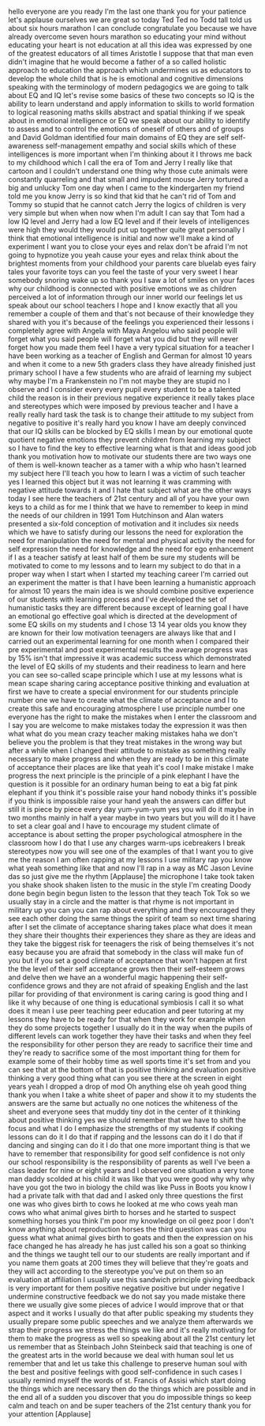 
hello everyone are you ready I&#39;m the
last one thank you for your patience
let&#39;s applause ourselves we are great
so today Ted Ted no Todd tall told us
about six hours marathon I can conclude
congratulate you because we have already
overcome seven hours marathon so
educating your mind without educating
your heart is not education at all this
idea was expressed by one of the
greatest educators of all times
Aristotle I suppose that that man even
didn&#39;t imagine that he would become a
father of a so called holistic approach
to education the approach which
undermines us as educators to develop
the whole child that is he is emotional
and cognitive dimensions speaking with
the terminology of modern pedagogics we
are going to talk about EQ and IQ let&#39;s
revise some basics of these two concepts
so IQ is the ability to learn understand
and apply information to skills to world
formation to logical reasoning maths
skills abstract and spatial thinking if
we speak about in emotional intelligence
or EQ we speak about our ability to
identify to assess and to control the
emotions of oneself of others and of
groups and David Goldman identified four
main domains of EQ they are self
self-awareness self-management empathy
and social skills which of these
intelligences is more important
when I&#39;m thinking about it I throws me
back to my childhood which I call the
era of Tom and Jerry I really like that
cartoon and I couldn&#39;t understand one
thing why those cute animals were
constantly quarreling and that small and
impudent mouse Jerry tortured a big and
unlucky Tom one day when I came to the
kindergarten my friend told me you know
Jerry is so kind that kid that he can&#39;t
rid of Tom and Tommy so stupid that he
cannot catch Jerry the logics of
children is very very simple but when
when now when I&#39;m adult I can say that
Tom had a low IQ level and Jerry had a
low EQ level and if their levels of
intelligences were high they would they
would put up together quite great
personally I think that emotional
intelligence is initial and now we&#39;ll
make a kind of experiment I want you to
close your eyes and relax don&#39;t be
afraid I&#39;m not going to hypnotize you
yeah cause your eyes and relax
think about the brightest moments from
your childhood your parents care bluelab
eyes fairy tales your favorite toys can
you feel the taste of your very sweet
I hear somebody snoring wake up so thank
you I saw a lot of smiles on your faces
why our childhood is connected with
positive emotions we as children
perceived a lot of information through
our inner world our feelings let us
speak about our school teachers I hope
and I know exactly that all
you remember a couple of them and that&#39;s
not because of their knowledge they
shared with you it&#39;s because of the
feelings you experienced their lessons i
completely agree with Angela with Maya
Angelou who said people will forget what
you said people will forget what you did
but they will never forget how you made
them feel I have a very typical
situation for a teacher I have been
working as a teacher of English and
German for almost 10 years and when it
come to a new 5th graders class they
have already finished just primary
school I have a few students who are
afraid of learning my subject why maybe
I&#39;m a Frankenstein no I&#39;m not maybe they
are stupid
no I observe and I consider every every
pupil every student to be a talented
child the reason is in their previous
negative experience it really takes
place and stereotypes which were imposed
by previous teacher and I have a really
really hard task the task is to change
their attitude to my subject from
negative to positive it&#39;s really hard
you know I have am deeply convinced that
our IQ skills can be blocked by EQ
skills I mean by our emotional quote
quotient negative emotions they prevent
children from learning my subject so I
have to find the key to effective
learning what is that and ideas good job
thank you motivation how to motivate our
students there are two ways one of them
is well-known
teacher as a tamer with a whip who
hasn&#39;t learned my subject here I&#39;ll
teach you how to learn I was a victim of
such teacher yes I learned this object
but it was not learning it was cramming
with negative attitude towards it and I
hate that subject what are the other
ways today I see here the teachers of
21st century and all of you have your
own keys to a child as for me I think
that we have to remember to keep in mind
the needs of our children in 1991 Tom
Hutchinson and Alan waters presented a
six-fold conception of motivation and it
includes six needs which we have to
satisfy during our lessons the need for
exploration the need for manipulation
the need for mental and physical
activity the need for self expression
the need for knowledge and the need for
ego enhancement if I as a teacher
satisfy at least half of them be sure my
students will be motivated to come to my
lessons and to learn my subject to do
that in a proper way when I start when I
started my teaching career I&#39;m carried
out an experiment the matter is that I
have been learning a humanistic approach
for almost 10 years the main idea is we
should combine positive experience of
our students with learning process and
I&#39;ve developed the set of humanistic
tasks they are different because except
of learning goal I have an emotional go
effective goal which is directed at the
development of some EQ skills on my
students and I chose 13 14 year olds you
know they are known for their low
motivation teenagers are always like
that and I carried out
an experimental learning for one month
when I compared their pre experimental
and post experimental results the
average progress was by 15% isn&#39;t that
impressive
it was academic success which
demonstrated the level of EQ skills of
my students and their readiness to learn
and here you can see so-called scape
principle which I use at my lessons what
is mean scape sharing caring acceptance
positive thinking and evaluation at
first we have to create a special
environment for our students principle
number one we have to create what the
climate of acceptance and I to create
this safe and encouraging atmosphere I
use principle number one everyone has
the right to make the mistakes when I
enter the classroom and I say you are
welcome to make mistakes today the
expression it was then what what do you
mean crazy teacher making mistakes haha
we don&#39;t believe you the problem is that
they treat mistakes in the wrong way but
after a while when I changed their
attitude to mistake as something really
necessary to make progress and when they
are ready to be in this climate of
acceptance their places are like that
yeah it&#39;s cool I make mistake I make
progress the next principle is the
principle of a pink elephant I have the
question is it possible for an ordinary
human being to eat a big fat pink
elephant if you think it&#39;s possible
raise your hand nobody thinks it&#39;s
possible if you think is impossible
raise your hand
yeah the answers can differ but still it
is
piece by piece every day yum-yum-yum
yes you will do it maybe in two months
mainly in half a year
maybe in two years but you will do it I
have to set a clear goal and I have to
encourage my student climate of
acceptance is about setting the proper
psychological atmosphere in the
classroom how I do that I use any
charges warm-ups icebreakers I break
stereotypes now you will see one of the
examples of that I want you to give me
the reason I am often rapping at my
lessons I use military rap you know what
yeah something like that
and now I&#39;ll rap in a way as MC Jason
Levine das so just give me the rhythm
[Applause]
the microphone I take took taken you
shake shook shaken listen to the music
in the style I&#39;m creating Doody done
begin begin begun listen to the lesson
that they teach Tok Tok so we usually
stay in a circle and the matter is that
rhyme is not important in military up
you can you can rap about everything and
they encouraged they see each other
doing the same things the spirit of team
so next time sharing after I set the
climate of acceptance sharing takes
place what does it mean they share their
thoughts their experiences they share as
they are ideas and they take the biggest
risk for teenagers the risk of being
themselves it&#39;s not easy because you are
afraid that somebody in the class will
make fun of you but if you set a good
climate of acceptance that won&#39;t happen
at first the the level of their self
acceptance grows then their self-esteem
grows and delve then we have an a
wonderful magic happening their
self-confidence grows and they are not
afraid of speaking English and the last
pillar for providing of that environment
is caring caring is good thing and I
like it why because of one thing is
educational symbiosis I call it so what
does it mean I use peer teaching peer
education and peer tutoring at my
lessons they have to be ready for that
when they work for example when they do
some projects together I usually do it
in the way when the pupils of different
levels can work together they have their
tasks and when they feel the
responsibility for other person they are
ready to sacrifice their time
and they&#39;re ready to sacrifice some of
the most important thing for them for
example some of their hobby time as well
sports time it&#39;s set from and you can
see that at the bottom of that is
positive thinking and evaluation
positive thinking a very good thing what
can you see there at the screen in eight
years yeah I dropped a drop of mod Oh
anything else oh yeah good thing thank
you when I take a white sheet of paper
and show it to my students the answers
are the same but actually no one notices
the whiteness of the sheet and everyone
sees that muddy tiny dot in the center
of it thinking about positive thinking
yes we should remember that we have to
shift the focus and what I do I
emphasize the strengths of my students
if cooking lessons can do it I do that
if rapping and the lessons can do it I
do that if dancing and singing can do it
I do that one more important thing is
that we have to remember that
responsibility for good self confidence
is not only our school responsibility is
the responsibility of parents as well
I&#39;ve been a class leader for nine or
eight years and I observed one situation
a very tone man
daddy scolded at his child it was like
that you were good why why why have you
got the two in biology
the child was like Puss in Boots you
know I had a private talk with that dad
and I asked only three questions the
first one was who gives birth to cows he
looked at me who cows yeah man cows
who what animal gives birth to horses
and he started to suspect something
horses you think I&#39;m poor my knowledge
on oil geez poor I don&#39;t know anything
about reproduction horses
the third question was can you guess
what what animal gives birth to goats
and then the expression on his face
changed
he has already he has just called his
son a goat so thinking and the things we
taught tell our to our students are
really important and if you name them
goats at 200 times they will believe
that they&#39;re goats and they will act
according to the stereotype you&#39;ve put
on them so an evaluation at affiliation
I usually use this sandwich principle
giving feedback is very important for
them positive negative positive but
under negative I undermine constructive
feedback we do not say you made mistake
there there we usually give some pieces
of advice I would improve that or that
aspect and it works I usually do that
after public speaking my students they
usually prepare some public speeches and
we analyze them afterwards we strap
their progress we stress the things we
like and it&#39;s really motivating for them
to make the progress as well so speaking
about all the 21st century let us
remember that as Steinbach John
Steinbeck said that teaching is one of
the greatest arts in the world because
we deal with human soul let us remember
that and let us take this challenge to
preserve human soul with the best and
positive feelings with good
self-confidence in such cases
I usually remind myself the words of st.
Francis of Assisi which
start doing the things which are
necessary then do the things which are
possible and in the end all of a sudden
you discover that you do impossible
things
so keep calm and teach on and be super
teachers of the 21st century thank you
for your attention
[Applause]
